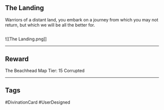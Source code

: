 ## The Landing
Warriors of a distant land, you embark on a journey from which you may not return, but which we will be all the better for.
## 
![[The Landing.png]]

---
## Reward
The Beachhead
Map Tier: 15
Corrupted

---
## Tags
#DivinationCard
#UserDesigned